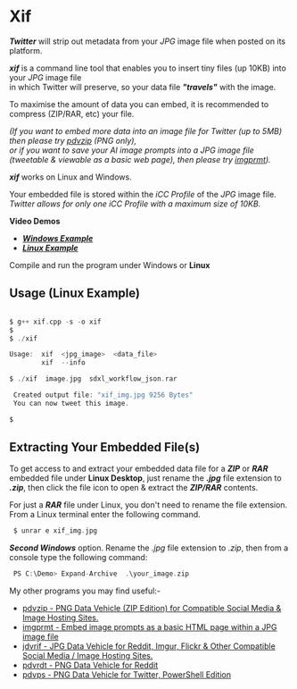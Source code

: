 # Xif

***Twitter*** will strip out metadata from your *JPG* image file when posted on its platform.

***xif*** is a command line tool that enables you to insert tiny files (up 10KB) into your *JPG* image file  
in which Twitter will preserve, so your data file ***"travels"*** with the image.

To maximise the amount of data you can embed, it is recommended to compress (ZIP/RAR, etc) your file.

*(If you want to embed more data into an image file for Twitter (up to 5MB) then please try [pdvzip](https://github.com/CleasbyCode/pdvzip)  (PNG only),  
or if you want to save your AI image prompts into a JPG image file (tweetable & viewable as a basic web page), then please try [imgprmt](https://github.com/CleasbyCode/imgprmt)).*

***xif*** works on Linux and Windows.  

Your embedded file is stored within the *iCC Profile* of the *JPG* image file.  
*Twitter allows for only one iCC Profile with a maximum size of 10KB.*

**Video Demos**  

* [***Windows Example***](https://youtu.be/hBupOu7fbfo)
* [***Linux Example***](https://youtu.be/BfvwBWeAfzM)
  
Compile and run the program under Windows or **Linux**  

## Usage (Linux Example)

```c

$ g++ xif.cpp -s -o xif
$
$ ./xif

Usage:  xif  <jpg_image>  <data_file>
        xif  --info

$ ./xif  image.jpg  sdxl_workflow_json.rar

 Created output file: "xif_img.jpg 9256 Bytes"
 You can now tweet this image.

$

```
## Extracting Your Embedded File(s)

To get access to and extract your embedded data file for a ***ZIP*** or ***RAR*** embedded file under **Linux Desktop**, just rename 
the ***.jpg*** file extension to ***.zip***, then click the file icon to open & extract the ***ZIP/RAR*** contents.

For just a ***RAR*** file under Linux, you don't need to rename the file extension. From a Linux terminal enter the following command.

```c 
 $ unrar e xif_img.jpg
```

***Second Windows*** option. Rename the *.jpg* file extension to *.zip*, then from a console type the following command: 

```c
 PS C:\Demo> Expand-Archive  .\your_image.zip 
```

My other programs you may find useful:-  

* [pdvzip - PNG Data Vehicle (ZIP Edition) for Compatible Social Media & Image Hosting Sites.](https://github.com/CleasbyCode/pdvzip)
* [imgprmt - Embed image prompts as a basic HTML page within a JPG image file](https://github.com/CleasbyCode/imgprmt)
* [jdvrif - JPG Data Vehicle for Reddit, Imgur, Flickr & Other Compatible Social Media / Image Hosting Sites.](https://github.com/CleasbyCode/jdvrif)
* [pdvrdt - PNG Data Vehicle for Reddit](https://github.com/CleasbyCode/pdvrdt)  
* [pdvps - PNG Data Vehicle for Twitter, PowerShell Edition](https://github.com/CleasbyCode/pdvps)   

##

